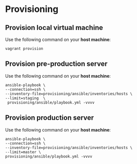 Provisioning
============

Provision local virtual machine
-------------------------------
Use the following command on your **host machine**:
```
vagrant provision
```

Provision pre-production server
-------------------------------
Use the following command on your **host machine**:
```
ansible-playbook \
--connection=ssh \
--inventory-file=provisioning/ansible/inventories/hosts \
--limit=staging  \
 provisioning/ansible/playbook.yml -vvvv
```

Provision production server
---------------------------
Use the following command on your **host machine**:
```
ansible-playbook \
--connection=ssh \
--inventory-file=provisioning/ansible/inventories/hosts \
--limit=master \
provisioning/ansible/playbook.yml -vvvv
```
